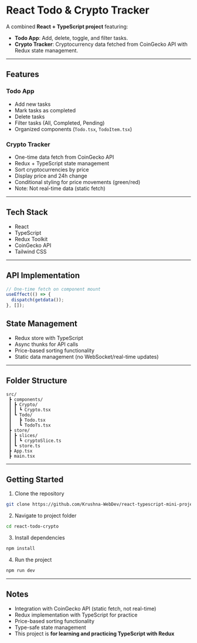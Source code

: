 # React Todo & Crypto Tracker

A combined **React + TypeScript project** featuring:

- **Todo App**: Add, delete, toggle, and filter tasks.
- **Crypto Tracker**: Cryptocurrency data fetched from CoinGecko API with Redux state management.

---

## Features

### Todo App
- Add new tasks
- Mark tasks as completed
- Delete tasks
- Filter tasks (All, Completed, Pending)
- Organized components (`Todo.tsx`, `TodoItem.tsx`)

### Crypto Tracker
- One-time data fetch from CoinGecko API
- Redux + TypeScript state management
- Sort cryptocurrencies by price
- Display price and 24h change
- Conditional styling for price movements (green/red)
- Note: Not real-time data (static fetch)

---

## Tech Stack
- React
- TypeScript
- Redux Toolkit
- CoinGecko API
- Tailwind CSS

---

## API Implementation
```typescript
// One-time fetch on component mount
useEffect(() => {
  dispatch(getdata());
}, []);
```

## State Management
- Redux store with TypeScript
- Async thunks for API calls
- Price-based sorting functionality
- Static data management (no WebSocket/real-time updates)

---

## Folder Structure
```
src/
 ┣ components/
 ┃ ┣ Crypto/
 ┃ ┃ ┗ Crypto.tsx
 ┃ ┗ Todo/
 ┃   ┣ Todo.tsx
 ┃   ┗ TodoTs.tsx
 ┣ store/
 ┃ ┣ slices/
 ┃ ┃ ┗ cryptoSlice.ts
 ┃ ┗ store.ts
 ┣ App.tsx
 ┣ main.tsx
```

---

## Getting Started

1. Clone the repository
```bash
git clone https://github.com/Krushna-WebDev/react-typescript-mini-projects.git
```

2. Navigate to project folder
```bash
cd react-todo-crypto
```

3. Install dependencies
```bash
npm install
```

4. Run the project
```bash
npm run dev
```

---

## Notes
- Integration with CoinGecko API (static fetch, not real-time)
- Redux implementation with TypeScript for practice
- Price-based sorting functionality
- Type-safe state management
- This project is **for learning and practicing TypeScript with Redux**